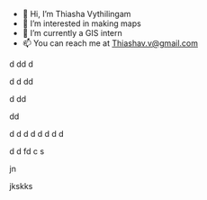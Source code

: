 - 👋 Hi, I’m Thiasha Vythilingam
- 👀 I’m interested in making maps
- 🌱 I’m currently a GIS intern
- 📫 You can reach me at Thiashav.v@gmail.com
















d
dd
d

d
d
dd

d
dd

dd

d
d
d
d
d
d
d
d

d
d
fd
c
s






jn

jkskks
